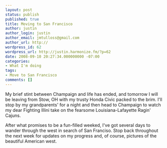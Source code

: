 ```yaml
---
layout: post
status: publish
published: true
title: Moving to San Francisco
author: justin
author_login: justin
author_email: jmtulloss@gmail.com
author_url: http://
wordpress_id: 62
wordpress_url: http://justin.harmonize.fm/?p=62
date: 2008-09-10 20:27:34.000000000 -07:00
categories:
- What I'm doing
tags:
- Move to San Francisco
comments: []
---
```

My brief stint between Champaign and life has ended, and tomorrow I will be leaving from Stow, OH with my trusty Honda Civic packed to the brim. I'll stop by my grandparents' for a night and then head to Champaign to watch my dear Fighting Illini take on the fearsome Louisiana-Lafayette Ragin' Cajuns.

After what promises to be a fun-filled weeked, I've got several days to wander through the west in search of San Franciso. Stop back throughout the next week for updates on my progress and, of course, pictures of the beautiful American west.
